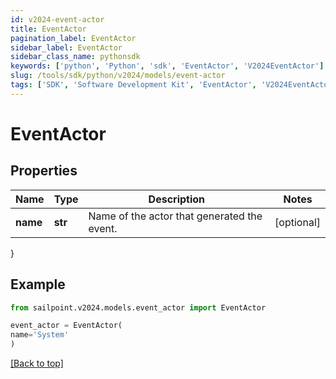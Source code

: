 ```yaml
---
id: v2024-event-actor
title: EventActor
pagination_label: EventActor
sidebar_label: EventActor
sidebar_class_name: pythonsdk
keywords: ['python', 'Python', 'sdk', 'EventActor', 'V2024EventActor']
slug: /tools/sdk/python/v2024/models/event-actor
tags: ['SDK', 'Software Development Kit', 'EventActor', 'V2024EventActor']
---
```


# EventActor

## Properties

| Name | Type | Description | Notes |
| --- | --- | --- | --- |
| **name** | **str** | Name of the actor that generated the event. | [optional] |

}

## Example

```python
from sailpoint.v2024.models.event_actor import EventActor

event_actor = EventActor(
name='System'
)

```

[[Back to top]](#)
